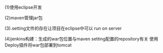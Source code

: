 

(1)使用eclipse开发

(2)maven管理jar包

(3).setting文件的存在让项目在eclipse中可以 run on server

(4)jenkins构建：生成的war包位置与maven setting配置的repository有关
       使用Deploy插件将war包部署到tomcat


